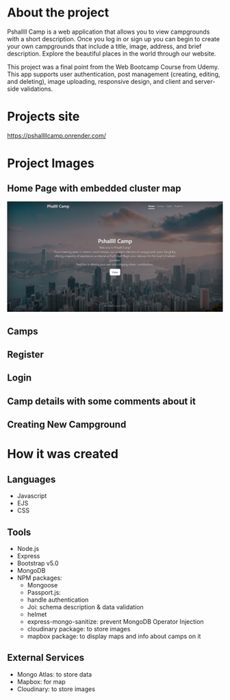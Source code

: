 # About the project 
Pshallll Camp is a web application that allows you to view campgrounds with a short description. Once you log in or sign up you can begin to create your own campgrounds that include a title, image, address, and brief description. Explore the beautiful places  in the world through our website.

This project was a final point from the Web Bootcamp Course from Udemy.
This app supports user authentication, post management (creating, editing, and deleting), image uploading, responsive design, and client and server-side validations.

# Projects site 
 https://pshallllcamp.onrender.com/

# Project Images


## Home Page with embedded cluster map
![ScreenShot](https://github.com/PhPfromKarakol/PshallllCamp/blob/main/screenshots/Home.png)

## Camps 

## Register

## Login

## Camp details with some comments about it

## Creating New Campground



# How it was created

## Languages
 - Javascript
 - EJS
 - CSS
## Tools 
 - Node.js
 - Express
 -  Bootstrap v5.0
 - MongoDB
 - NPM packages:
    - Mongoose
    - Passport.js: 
    - handle authentication
    - Joi: schema description & data validation
    - helmet
    - express-mongo-sanitize: prevent MongoDB Operator Injection
    - cloudinary package: to store images
    - mapbox package: to display maps and info about camps on it

## External Services 
- Mongo Atlas: to store data
- Mapbox: for map
- Cloudinary: to store images

   
 

